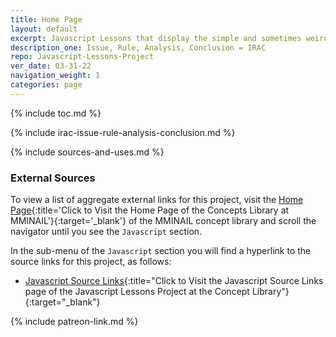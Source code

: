 ```yaml
---
title: Home Page
layout: default
excerpt: Javascript Lessons that display the simple and sometimes weird parts of ES5, ES6, ES7 and beyond ...
description_one: Issue, Rule, Analysis, Conclusion = IRAC
repo: Javascript-Lessons-Project
ver_date: 03-31-22
navigation_weight: 1
categories: page
---
```


{% include toc.md %}

{% include irac-issue-rule-analysis-conclusion.md %}

{% include sources-and-uses.md %}

### External Sources

To view a list of aggregate external links for this project, visit the [Home Page](https://mminail.github.io/){:title='Click to Visit the Home Page of the Concepts Library at MMINAIL'}{:target='_blank'} of the MMINAIL concept library and scroll the navigator until you see the `Javascript` section.

In the sub-menu of the `Javascript` section you will find a hyperlink to the source links for this project, as follows:

- [Javascript Source Links](https://mminail.github.io/Javascript/Javascript-Source-Links.htm){:title="Click to Visit the Javascript Source Links page of the Javascript Lessons Project at the Concept Library"}{:target="_blank"}

{% include patreon-link.md %}
